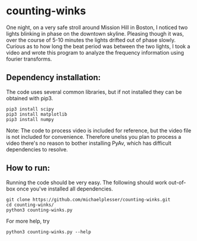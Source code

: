 # counting-winks
One night, on a very safe stroll around Mission Hill in Boston, I noticed two lights blinking in phase on the downtown skyline. Pleasing though it was, over the course of 5-10 minutes the lights drifted out of phase slowly. Curious as to how long the beat period was between the two lights, I took a video and wrote this program to analyze the frequency information using fourier transforms.

## Dependency installation:
The code uses several common libraries, but if not installed they can be obtained with pip3.
```
pip3 install scipy
pip3 install matplotlib
pip3 install numpy
```
Note: The code to process video is included for reference, but the video file is not included for convenience. 
Therefore unelss you plan to process a video there's no reason to bother installing PyAv, which has difficult 
dependencies to resolve. 

## How to run:
Running the code should be very easy. The following should work out-of-box once you've installed all dependencies.
```
git clone https://github.com/michaelplesser/counting-winks.git
cd counting-winks/
python3 counting-winks.py
```
For more help, try
```
python3 counting-winks.py --help
```
